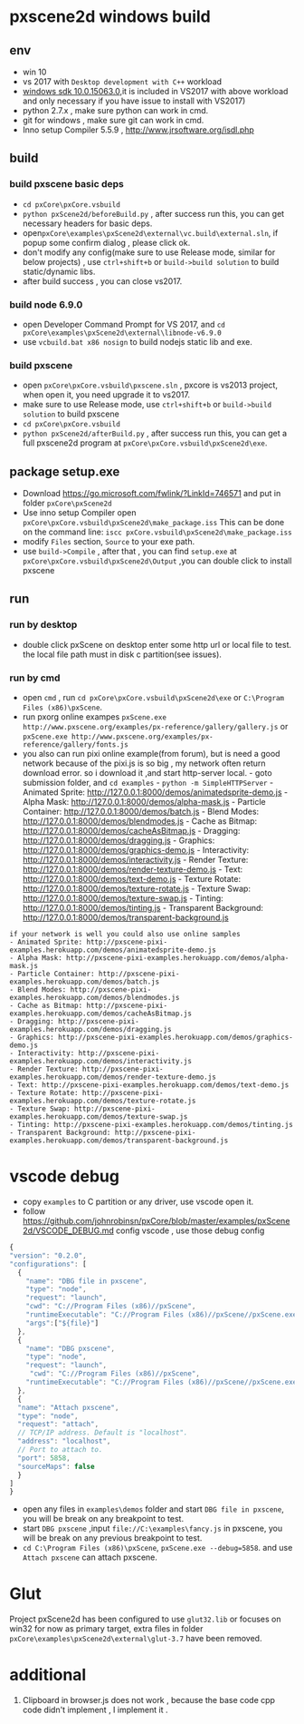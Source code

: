 # pxscene2d windows build

## env
- win 10
- vs 2017 with `Desktop development with C++` workload
- [windows sdk 10.0.15063.0](https://developer.microsoft.com/en-us/windows/downloads/windows-10-sdk),it is included in VS2017 with above workload and only necessary if you have issue to install with VS2017)
- python 2.7.x , make sure python can work in cmd.
- git for windows , make sure git can work in cmd.
- Inno setup Compiler 5.5.9 , http://www.jrsoftware.org/isdl.php


## build
### build pxscene  basic deps
- `cd pxCore\pxCore.vsbuild`
- `python pxScene2d/beforeBuild.py` , after success run this, you can get necessary headers for basic deps.
- open`pxCore\examples\pxScene2d\external\vc.build\external.sln`, if popup some confirm dialog , please click ok.
- don't modify any config(make sure to use Release mode, similar for below projects) , use `ctrl+shift+b` or `build->build solution` to build static/dynamic libs.
- after build success , you can close vs2017.

### build node 6.9.0
- open Developer Command Prompt for VS 2017, and `cd pxCore\examples\pxScene2d\external\libnode-v6.9.0`
- use `vcbuild.bat x86 nosign` to build nodejs static lib and exe.

### build pxscene
- open `pxCore\pxCore.vsbuild\pxscene.sln` ,  pxcore is vs2013 project, when open it, you need upgrade it to vs2017.
- make sure to use Release mode, use `ctrl+shift+b` or `build->build solution` to build pxscene
- `cd pxCore\pxCore.vsbuild`
- `python pxScene2d/afterBuild.py` , after success run this, you can get a full pxscene2d program at `pxCore\pxCore.vsbuild\pxScene2d\exe`.


## package setup.exe
- Download https://go.microsoft.com/fwlink/?LinkId=746571 and put in folder `pxCore\pxScene2d`
- Use inno setup Compiler open `pxCore\pxCore.vsbuild\pxScene2d\make_package.iss`  This can be done on the command line: ``` iscc pxCore.vsbuild\pxScene2d\make_package.iss ```
- modify `Files` section,  `Source` to your exe path.
- use `build->Compile` , after that , you can find `setup.exe` at `pxCore\pxCore.vsbuild\pxScene2d\Output` ,you can double click to install pxscene

## run
### run by desktop
- double click pxScene on desktop enter some http url or local file to test. the local file path must in disk c partition(see issues).

### run by cmd
  - open `cmd` ,  run `cd pxCore\pxCore.vsbuild\pxScene2d\exe` or `C:\Program Files (x86)\pxScene`.
  -  run pxorg online exampes `pxScene.exe http://www.pxscene.org/examples/px-reference/gallery/gallery.js` or `pxScene.exe http://www.pxscene.org/examples/px-reference/gallery/fonts.js`
  -  you also can run pixi online example(from forum), but is need a good network  because of the pixi.js is so big , my network often return download error. so i download it ,and start http-server local.
    - goto submission folder, and  `cd examples`
    - `python -m SimpleHTTPServer`
    - Animated Sprite: http://127.0.0.1:8000/demos/animatedsprite-demo.js
    - Alpha Mask: http://127.0.0.1:8000/demos/alpha-mask.js
    - Particle Container: http://127.0.0.1:8000/demos/batch.js
    - Blend Modes: http://127.0.0.1:8000/demos/blendmodes.js
    - Cache as Bitmap: http://127.0.0.1:8000/demos/cacheAsBitmap.js
    - Dragging: http://127.0.0.1:8000/demos/dragging.js
    - Graphics: http://127.0.0.1:8000/demos/graphics-demo.js
    - Interactivity: http://127.0.0.1:8000/demos/interactivity.js
    - Render Texture: http://127.0.0.1:8000/demos/render-texture-demo.js
    - Text: http://127.0.0.1:8000/demos/text-demo.js
    - Texture Rotate: http://127.0.0.1:8000/demos/texture-rotate.js
    - Texture Swap: http://127.0.0.1:8000/demos/texture-swap.js
    - Tinting: http://127.0.0.1:8000/demos/tinting.js
    - Transparent Background: http://127.0.0.1:8000/demos/transparent-background.js

	if your network is well you could also use online samples
	- Animated Sprite: http://pxscene-pixi-examples.herokuapp.com/demos/animatedsprite-demo.js
	- Alpha Mask: http://pxscene-pixi-examples.herokuapp.com/demos/alpha-mask.js
	- Particle Container: http://pxscene-pixi-examples.herokuapp.com/demos/batch.js
	- Blend Modes: http://pxscene-pixi-examples.herokuapp.com/demos/blendmodes.js
	- Cache as Bitmap: http://pxscene-pixi-examples.herokuapp.com/demos/cacheAsBitmap.js
	- Dragging: http://pxscene-pixi-examples.herokuapp.com/demos/dragging.js
	- Graphics: http://pxscene-pixi-examples.herokuapp.com/demos/graphics-demo.js
	- Interactivity: http://pxscene-pixi-examples.herokuapp.com/demos/interactivity.js
	- Render Texture: http://pxscene-pixi-examples.herokuapp.com/demos/render-texture-demo.js
	- Text: http://pxscene-pixi-examples.herokuapp.com/demos/text-demo.js
	- Texture Rotate: http://pxscene-pixi-examples.herokuapp.com/demos/texture-rotate.js
	- Texture Swap: http://pxscene-pixi-examples.herokuapp.com/demos/texture-swap.js
	- Tinting: http://pxscene-pixi-examples.herokuapp.com/demos/tinting.js
	- Transparent Background: http://pxscene-pixi-examples.herokuapp.com/demos/transparent-background.js


# vscode debug
- copy `examples` to C partition or any driver, use vscode open it.
- follow https://github.com/johnrobinsn/pxCore/blob/master/examples/pxScene2d/VSCODE_DEBUG.md config vscode , use those debug config
``` javascript
{
"version": "0.2.0",
"configurations": [
  {
    "name": "DBG file in pxscene",
    "type": "node",
    "request": "launch",
    "cwd": "C://Program Files (x86)//pxScene",
    "runtimeExecutable": "C://Program Files (x86)//pxScene//pxScene.exe",
    "args":["${file}"]
  },
  {
    "name": "DBG pxscene",
    "type": "node",
    "request": "launch",
     "cwd": "C://Program Files (x86)//pxScene",
    "runtimeExecutable": "C://Program Files (x86)//pxScene//pxScene.exe"
  },   
  {
  "name": "Attach pxscene",
  "type": "node",
  "request": "attach",
  // TCP/IP address. Default is "localhost".
  "address": "localhost",
  // Port to attach to.
  "port": 5858,
  "sourceMaps": false
  }
]
}
```
- open any files in `examples\demos` folder and start `DBG file in pxscene`, you will be break on any breakpoint to test.
- start `DBG pxscene` ,input `file://C:\examples\fancy.js` in pxscene, you will be break on any previous breakpoint to test.
- `cd C:\Program Files (x86)\pxScene`, `pxScene.exe --debug=5858`. and use `Attach pxscene` can attach pxscene.

# Glut
Project pxScene2d has been configured to use `glut32.lib` or focuses on win32 for now as primary target, extra files in folder `pxCore\examples\pxScene2d\external\glut-3.7` have been removed.

# additional
1. Clipboard in browser.js does not work , because the base code cpp code didn't implement , I implement it .
